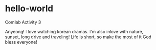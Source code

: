 # hello-world
Comlab Activity 3

Anyeong! I love watching korean dramas.
I'm also inlove with nature, sunset, long drive and traveling!
Life is short, so make the most of it
God bless everyone!
